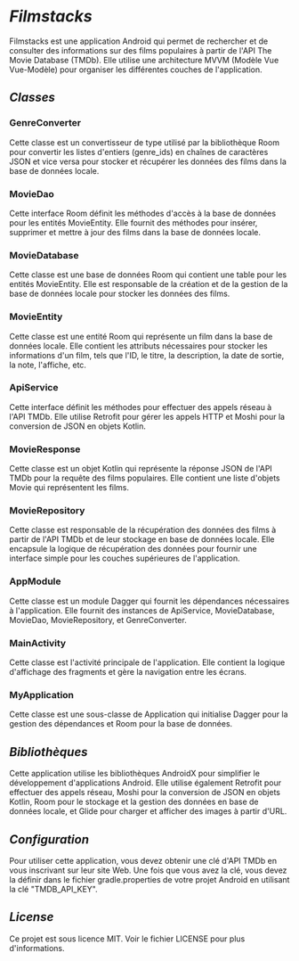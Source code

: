 # ***Filmstacks***

Filmstacks est une application Android qui permet de rechercher et de consulter des informations sur des films populaires à partir de l'API The Movie Database (TMDb). Elle utilise une architecture MVVM (Modèle Vue Vue-Modèle) pour organiser les différentes couches de l'application.

## *Classes*

### GenreConverter

Cette classe est un convertisseur de type utilisé par la bibliothèque Room pour convertir les listes d'entiers (genre_ids) en chaînes de caractères JSON et vice versa pour stocker et récupérer les données des films dans la base de données locale.

### MovieDao

Cette interface Room définit les méthodes d'accès à la base de données pour les entités MovieEntity. Elle fournit des méthodes pour insérer, supprimer et mettre à jour des films dans la base de données locale.

### MovieDatabase

Cette classe est une base de données Room qui contient une table pour les entités MovieEntity. Elle est responsable de la création et de la gestion de la base de données locale pour stocker les données des films.

### MovieEntity

Cette classe est une entité Room qui représente un film dans la base de données locale. Elle contient les attributs nécessaires pour stocker les informations d'un film, tels que l'ID, le titre, la description, la date de sortie, la note, l'affiche, etc.

### ApiService

Cette interface définit les méthodes pour effectuer des appels réseau à l'API TMDb. Elle utilise Retrofit pour gérer les appels HTTP et Moshi pour la conversion de JSON en objets Kotlin.

### MovieResponse

Cette classe est un objet Kotlin qui représente la réponse JSON de l'API TMDb pour la requête des films populaires. Elle contient une liste d'objets Movie qui représentent les films.

### MovieRepository

Cette classe est responsable de la récupération des données des films à partir de l'API TMDb et de leur stockage en base de données locale. Elle encapsule la logique de récupération des données pour fournir une interface simple pour les couches supérieures de l'application.

### AppModule

Cette classe est un module Dagger qui fournit les dépendances nécessaires à l'application. Elle fournit des instances de ApiService, MovieDatabase, MovieDao, MovieRepository, et GenreConverter.

### MainActivity

Cette classe est l'activité principale de l'application. Elle contient la logique d'affichage des fragments et gère la navigation entre les écrans.

### MyApplication

Cette classe est une sous-classe de Application qui initialise Dagger pour la gestion des dépendances et Room pour la base de données.

## *Bibliothèques*

Cette application utilise les bibliothèques AndroidX pour simplifier le développement d'applications Android. Elle utilise également Retrofit pour effectuer des appels réseau, Moshi pour la conversion de JSON en objets Kotlin, Room pour le stockage et la gestion des données en base de données locale, et Glide pour charger et afficher des images à partir d'URL.

## *Configuration*

Pour utiliser cette application, vous devez obtenir une clé d'API TMDb en vous inscrivant sur leur site Web. Une fois que vous avez la clé, vous devez la définir dans le fichier gradle.properties de votre projet Android en utilisant la clé "TMDB_API_KEY".

## *License*

Ce projet est sous licence MIT. Voir le fichier LICENSE pour plus d'informations.
